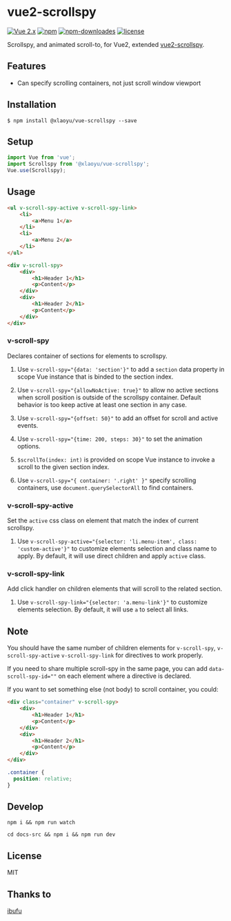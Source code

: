 # vue2-scrollspy

[![Vue 2.x](https://img.shields.io/badge/Vue-2.x-brightgreen.svg)](https://vuejs.org/v2/guide/)
[![npm](https://img.shields.io/npm/v/@xlaoyu/vue-scrollspy.svg)](https://www.npmjs.com/package/@xlaoyu/vue-scrollspy)
[![npm-downloades](https://img.shields.io/npm/dm/@xlaoyu/vue-scrollspy.svg)](https://www.npmjs.com/package/@xlaoyu/vue2-scrollspy)
[![license](https://img.shields.io/github/license/mashape/apistatus.svg)](https://github.com/Yuliang-Lee/vue-scrollspy/blob/master/LICENSE)

Scrollspy, and animated scroll-to, for Vue2, extended [vue2-scrollspy](https://github.com/ibufu/vue2-scrollspy).

## Features

- Can specify scrolling containers, not just scroll window viewport

## Installation

```
$ npm install @xlaoyu/vue-scrollspy --save
```

## Setup

```js
import Vue from 'vue';
import Scrollspy from '@xlaoyu/vue-scrollspy';
Vue.use(Scrollspy);
```

## Usage

```html
<ul v-scroll-spy-active v-scroll-spy-link>
    <li>
        <a>Menu 1</a>
    </li>
    <li>
        <a>Menu 2</a>
    </li>
</ul>

<div v-scroll-spy>
    <div>
        <h1>Header 1</h1>
        <p>Content</p>
    </div>
    <div>
        <h1>Header 2</h1>
        <p>Content</p>
    </div>
</div>
```

### **v-scroll-spy**

Declares container of sections for elements to scrollspy.

1. Use `v-scroll-spy="{data: 'section'}"` to add a `section` data property in scope Vue instance that is binded to the 
section index.

2. Use `v-scroll-spy="{allowNoActive: true}"` to allow no active sections when scroll position is outside of the scrollspy 
container. Default behavior is too keep active at least one section in any case.

3. Use `v-scroll-spy="{offset: 50}"` to add an offset for scroll and active events.

4. Use `v-scroll-spy="{time: 200, steps: 30}"` to set the animation options.

5. `$scrollTo(index: int)` is provided on scope Vue instance to invoke a scroll to the given section index.

6. Use `v-scroll-spy="{ container: '.right' }"` specify scrolling containers, use `document.querySelectorAll` to find containers.

### **v-scroll-spy-active**

Set the `active` css class on element that match the index of current scrollspy.

1. Use `v-scroll-spy-active="{selector: 'li.menu-item', class: 'custom-active'}"` to customize elements selection and class 
name to apply. By default, it will use direct children and apply `active` class.

### **v-scroll-spy-link**

Add click handler on children elements that will scroll to the related section.

1. Use `v-scroll-spy-link="{selector: 'a.menu-link'}"` to customize elements selection. By default, it will use `a` to
select all links.  

## Note

You should have the same number of children elements for `v-scroll-spy`, `v-scroll-spy-active` `v-scroll-spy-link` for 
directives to work properly.

If you need to share multiple scroll-spy in the same page, you can add `data-scroll-spy-id=""` on each element where a 
directive is declared.

If you want to set something else (not body) to scroll container, you could:
```html
<div class="container" v-scroll-spy>
    <div>
        <h1>Header 1</h1>
        <p>Content</p>
    </div>
    <div>
        <h1>Header 2</h1>
        <p>Content</p>
    </div>
</div>
```
```css
.container {
  position: relative;
}
```

## Develop
```shell
npm i && npm run watch 
```
```shell
cd docs-src && npm i && npm run dev
```


## License
MIT


## Thanks to

[ibufu](https://github.com/ibufu)